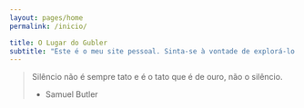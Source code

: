 ```yaml
---
layout: pages/home
permalink: /inicio/

title: O Lugar do Gubler
subtitle: "Este é o meu site pessoal. Sinta-se à vontade de explorá-lo! Siga os links encima para navegar a seções diferentes do site."
---
```

> Silêncio não é sempre tato e é o tato que é de ouro, não o silêncio.
> - Samuel Butler